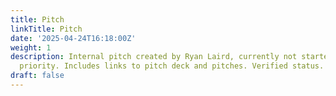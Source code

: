 ```yaml
---
title: Pitch
linkTitle: Pitch
date: '2025-04-24T16:18:00Z'
weight: 1
description: Internal pitch created by Ryan Laird, currently not started with low
  priority. Includes links to pitch deck and pitches. Verified status.
draft: false
---
```



<!-- Unsupported block type: child_page -->

<!-- Unsupported block type: child_page -->